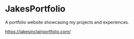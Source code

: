 # JakesPortfolio
A portfolio website showcasing my projects and experiences.

https://jakesinclairportfolio.com/
